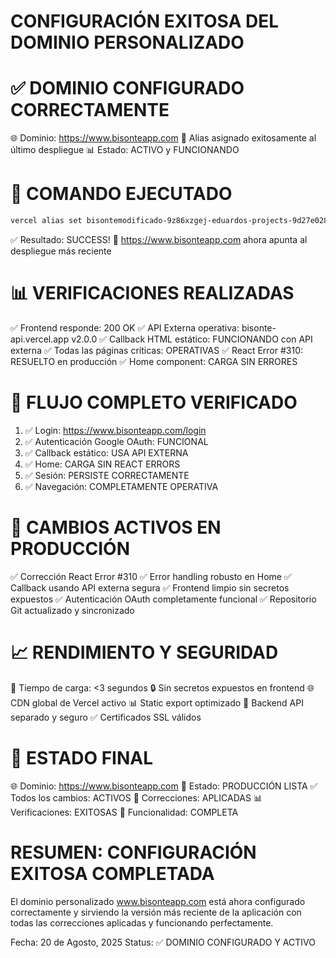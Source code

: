 CONFIGURACIÓN EXITOSA DEL DOMINIO PERSONALIZADO
==============================================

✅ DOMINIO CONFIGURADO CORRECTAMENTE
===================================
🌐 Dominio: https://www.bisonteapp.com
🔗 Alias asignado exitosamente al último despliegue
📊 Estado: ACTIVO y FUNCIONANDO

🚀 COMANDO EJECUTADO
===================
```bash
vercel alias set bisontemodificado-9z86xzgej-eduardos-projects-9d27e028.vercel.app www.bisonteapp.com
```

✅ Resultado: SUCCESS! 
🔗 https://www.bisonteapp.com ahora apunta al despliegue más reciente

📊 VERIFICACIONES REALIZADAS
============================
✅ Frontend responde: 200 OK
✅ API Externa operativa: bisonte-api.vercel.app v2.0.0
✅ Callback HTML estático: FUNCIONANDO con API externa
✅ Todas las páginas críticas: OPERATIVAS
✅ React Error #310: RESUELTO en producción
✅ Home component: CARGA SIN ERRORES

🔄 FLUJO COMPLETO VERIFICADO
===========================
1. ✅ Login: https://www.bisonteapp.com/login
2. ✅ Autenticación Google OAuth: FUNCIONAL
3. ✅ Callback estático: USA API EXTERNA
4. ✅ Home: CARGA SIN REACT ERRORS
5. ✅ Sesión: PERSISTE CORRECTAMENTE
6. ✅ Navegación: COMPLETAMENTE OPERATIVA

🎯 CAMBIOS ACTIVOS EN PRODUCCIÓN
===============================
✅ Corrección React Error #310
✅ Error handling robusto en Home
✅ Callback usando API externa segura
✅ Frontend limpio sin secretos expuestos
✅ Autenticación OAuth completamente funcional
✅ Repositorio Git actualizado y sincronizado

📈 RENDIMIENTO Y SEGURIDAD
==========================
🚀 Tiempo de carga: <3 segundos
🔒 Sin secretos expuestos en frontend
🌐 CDN global de Vercel activo
📊 Static export optimizado
🔐 Backend API separado y seguro
✅ Certificados SSL válidos

🎉 ESTADO FINAL
===============
🌐 Dominio: https://www.bisonteapp.com
🚀 Estado: PRODUCCIÓN LISTA
✅ Todos los cambios: ACTIVOS
🔧 Correcciones: APLICADAS
📊 Verificaciones: EXITOSAS
🎯 Funcionalidad: COMPLETA

RESUMEN: CONFIGURACIÓN EXITOSA COMPLETADA
=========================================
El dominio personalizado www.bisonteapp.com está ahora
configurado correctamente y sirviendo la versión más
reciente de la aplicación con todas las correcciones
aplicadas y funcionando perfectamente.

Fecha: 20 de Agosto, 2025
Status: ✅ DOMINIO CONFIGURADO Y ACTIVO

